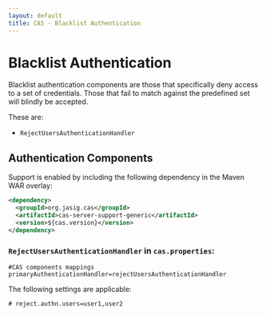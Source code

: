 ```yaml
---
layout: default
title: CAS - Blacklist Authentication
---
```


# Blacklist Authentication
Blacklist authentication components are those that specifically deny access to a set of credentials.
Those that fail to match against the predefined set will blindly be accepted.

These are:

* `RejectUsersAuthenticationHandler`

## Authentication Components
Support is enabled by including the following dependency in the Maven WAR overlay:

```xml
<dependency>
  <groupId>org.jasig.cas</groupId>
  <artifactId>cas-server-support-generic</artifactId>
  <version>${cas.version}</version>
</dependency>
```

### `RejectUsersAuthenticationHandler` in `cas.properties`:
```properties
#CAS components mappings
primaryAuthenticationHandler=rejectUsersAuthenticationHandler
```

The following settings are applicable:

```properties
# reject.authn.users=user1,user2
```
